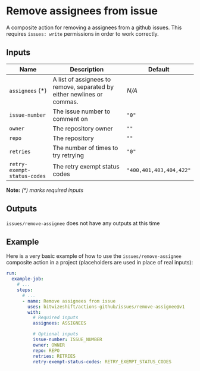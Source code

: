 # Remove assignees from issue

<!-- These docs are generated by a tool -->

A composite action for removing a assignees from a github issues.
This requires `issues: write` permissions in order to work correctly.

## Inputs

| Name | Description | Default |
|------|-------------|---------|
| `assignees` (*) | A list of assignees to remove, separated by either newlines or commas. | _N/A_ |
| `issue-number` | The issue number to comment on | `"0"` |
| `owner` | The repository owner | `""` |
| `repo` | The repository | `""` |
| `retries` | The number of times to try retrying | `"0"` |
| `retry-exempt-status-codes` | The retry exempt status codes | `"400,401,403,404,422"` |

**Note:** _(*) marks required inputs_

## Outputs

`issues/remove-assignee` does not have any outputs at this time

## Example

Here is a very basic example of how to use the `issues/remove-assignee` composite action
in a project (placeholders are used in place of real inputs):

```yaml
run:
  example-job:
    # ... 
    steps:
      # ... 
      - name: Remove assignees from issue
        uses: bitwizeshift/actions-github/issues/remove-assignee@v1
        with:
          # Required inputs
          assignees: ASSIGNEES

          # Optional inputs
          issue-number: ISSUE_NUMBER
          owner: OWNER
          repo: REPO
          retries: RETRIES
          retry-exempt-status-codes: RETRY_EXEMPT_STATUS_CODES
```
